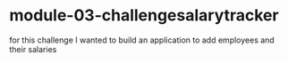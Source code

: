 # module-03-challengesalarytracker
for this challenge I wanted to build an application to add employees and their salaries